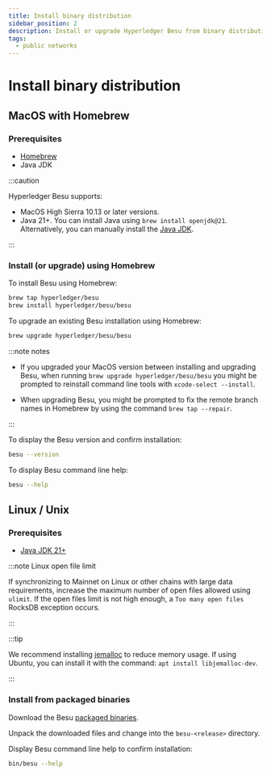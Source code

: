 ```yaml
---
title: Install binary distribution
sidebar_position: 2
description: Install or upgrade Hyperledger Besu from binary distribution
tags:
  - public networks
---
```


# Install binary distribution

## MacOS with Homebrew

### Prerequisites

- [Homebrew](https://brew.sh/)
- Java JDK

:::caution

Hyperledger Besu supports:

- MacOS High Sierra 10.13 or later versions.
- Java 21+. You can install Java using `brew install openjdk@21`. Alternatively, you can manually install the [Java JDK](https://www.oracle.com/java/technologies/downloads).

:::

### Install (or upgrade) using Homebrew

To install Besu using Homebrew:

```bash
brew tap hyperledger/besu
brew install hyperledger/besu/besu
```

To upgrade an existing Besu installation using Homebrew:

```bash
brew upgrade hyperledger/besu/besu
```

:::note notes

- If you upgraded your MacOS version between installing and upgrading Besu, when running `brew upgrade hyperledger/besu/besu` you
    might be prompted to reinstall command line tools with `xcode-select --install`.

- When upgrading Besu, you might be prompted to fix the remote branch names in Homebrew by using the command `brew tap --repair`.

:::

To display the Besu version and confirm installation:

```bash
besu --version
```

To display Besu command line help:

```bash
besu --help
```

## Linux / Unix

### Prerequisites

- [Java JDK 21+](https://www.oracle.com/java/technologies/downloads/)

:::note Linux open file limit

If synchronizing to Mainnet on Linux or other chains with large data requirements, increase the maximum number of open files allowed using `ulimit`. If the open files limit is not high enough, a `Too many open files` RocksDB exception occurs.

:::

:::tip

We recommend installing [jemalloc](https://jemalloc.net/) to reduce memory usage. If using Ubuntu, you can install it with the command: `apt install libjemalloc-dev`.

:::

### Install from packaged binaries

Download the Besu [packaged binaries](https://github.com/hyperledger/besu/releases).

Unpack the downloaded files and change into the `besu-<release>` directory.

Display Besu command line help to confirm installation:

```bash
bin/besu --help
```
